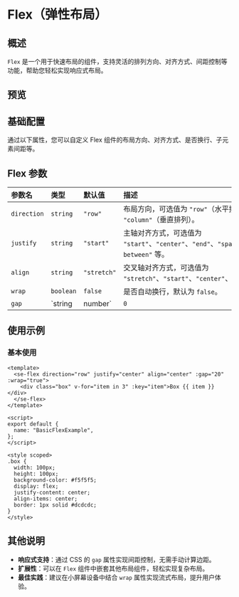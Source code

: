 
# Flex（弹性布局）
## 概述
`Flex` 是一个用于快速布局的组件，支持灵活的排列方向、对齐方式、间距控制等功能，帮助您轻松实现响应式布局。


## 预览

<preview path="../../demos/flex/flex.vue" title="基本使用" description="灵活使用 Flex 组件进行布局"></preview>


## 基础配置

通过以下属性，您可以自定义 Flex 组件的布局方向、对齐方式、是否换行、子元素间距等。


## Flex 参数

| 参数名   | 类型                 | 默认值       | 描述                                                                                  |
| :------- | :------------------- | :----------- | :------------------------------------------------------------------------------------ | 
| `direction` | `string`             | `"row"`      | 布局方向，可选值为 `"row"`（水平排列）或 `"column"`（垂直排列）。                      | 
| `justify`   | `string`             | `"start"`    | 主轴对齐方式，可选值为 `"start"`、`"center"`、`"end"`、`"space-between"` 等。          |
| `align`     | `string`             | `"stretch"`  | 交叉轴对齐方式，可选值为 `"stretch"`、`"start"`、`"center"`、`"end"`。                 | 
| `wrap`      | `boolean`            | `false`      | 是否自动换行，默认为 `false`。                                                       | 
| `gap`       | `string | number`    | `0`          | 子元素之间的间距，支持数值（单位为 `px`）或字符串（如 `"1rem"`）。                      | 



## 使用示例

### 基本使用
```vue
<template>
  <se-flex direction="row" justify="center" align="center" :gap="20" :wrap="true">
    <div class="box" v-for="item in 3" :key="item">Box {{ item }}</div>
  </se-flex>
</template>

<script>
export default {
  name: "BasicFlexExample",
};
</script>

<style scoped>
.box {
  width: 100px;
  height: 100px;
  background-color: #f5f5f5;
  display: flex;
  justify-content: center;
  align-items: center;
  border: 1px solid #dcdcdc;
}
</style>
```


## 其他说明

- **响应式支持**：通过 CSS 的 `gap` 属性实现间距控制，无需手动计算边距。
- **扩展性**：可以在 `Flex` 组件中嵌套其他布局组件，轻松实现复杂布局。
- **最佳实践**：建议在小屏幕设备中结合 `wrap` 属性实现流式布局，提升用户体验。

